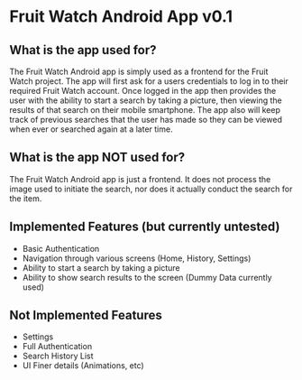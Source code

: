 # Fruit Watch Android App v0.1

## What is the app used for?
The Fruit Watch Android app is simply used as a frontend for the Fruit Watch project. The app will first ask for a users credentials to log in to their required Fruit Watch account. Once logged in the app then provides the user with the ability to start a search by taking a picture, then viewing the results of that search on their mobile smartphone. The app also will keep track of previous searches that the user has made so they can be viewed when ever or searched again at a later time.

## What is the app NOT used for?
The Fruit Watch Android app is just a frontend. It does not process the image used to initiate the search, nor does it actually conduct the search for the item.

## Implemented Features (but currently untested)
- Basic Authentication
- Navigation through various screens (Home, History, Settings)
- Ability to start a search by taking a picture
- Ability to show search results to the screen (Dummy Data currently used)


## Not Implemented Features
- Settings 
- Full Authentication
- Search History List
- UI Finer details (Animations, etc)

